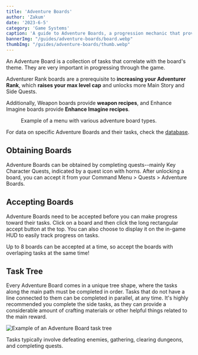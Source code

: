 ```yaml
---
title: 'Adventure Boards'
author: 'Zakum'
date: '2023-6-5'
category: 'Game Systems'
caption: 'A guide to Adventure Boards, a progression mechanic that provides equipment and Adventurer Ranks.'
bannerImg: "/guides/adventure-boards/board.webp"
thumbImg: "/guides/adventure-boards/thumb.webp"
---
```


<script>
    import StickyNote from '$lib/components/StickyNote.svelte';
</script>

An Adventure Board is a collection of tasks that correlate with the board's theme. They are very important in progressing through the game.

Adventurer Rank boards are a prerequisite to **increasing your Adventurer Rank**, which **raises your max level cap** and unlocks more Main Story and Side Quests. 

Additionally, Weapon boards provide **weapon recipes**, and Enhance Imagine boards provide **Enhance Imagine recipes**.

<figure>
    <img src="/guides/adventure-boards/boards-list.webp" alt="">
    <figcaption>Example of a menu with various adventure board types.</figcaption>
</figure>

For data on specific Adventure Boards and their tasks, check the [database](/db).

## Obtaining Boards
Adventure Boards can be obtained by completing quests--mainly Key Character Quests, indicated by a quest icon with horns. After unlocking a board, you can accept it from your Command Menu > Quests > Adventure Boards.

## Accepting Boards
Adventure Boards need to be accepted before you can make progress toward their tasks. Click on a board and then click the long rectangular accept button at the top. You can also choose to display it on the in-game HUD to easily track progress on tasks.

<StickyNote type="tip">
    Up to 8 boards can be accepted at a time, so accept the boards with overlaping tasks at the same time! 
</StickyNote>

## Task Tree
Every Adventure Board comes in a unique tree shape, where the tasks along the main path must be completed in order. Tasks that do not have a line connected to them can be completed in parallel, at any time. It's highly recommended you complete the side tasks, as they can provide a considerable amount of crafting materials or other helpful things related to the main reward.

<img src="/guides/adventure-boards/board.webp" alt="Example of an Adventure Board task tree">

Tasks typically involve defeating enemies, gathering, clearing dungeons, and completing quests.